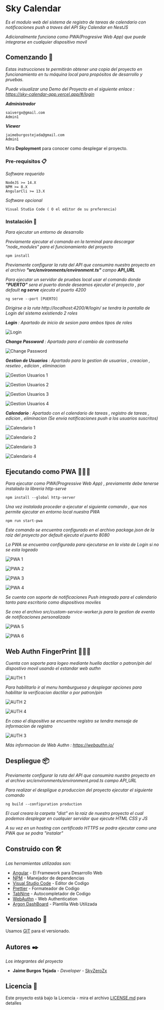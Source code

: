 # Sky Calendar

_Es el modulo web del sistema de registro de tareas de calendario con notificaciones push a traves del API Sky Calendar en NestJS_

_Adicionalmente funciona como PWA(Progresive Web App) que puede integrarse en cualquier dispositivo movil_

## Comenzando 🚀

_Estas instrucciones te permitirán obtener una copia del proyecto en funcionamiento en tu máquina local para propósitos de desarrollo y pruebas._

_Puede visualizar una Demo del Proyecto en el siguiente enlace : https://sky-calendar-app.vercel.app/#/login_

_**Administrador**_

```
saivergx@gmail.com
Admin1
```

_**Viewer**_

```
jaimeburgostejada@gmail.com
Admin1
```

Mira **Deployment** para conocer como desplegar el proyecto.

### Pre-requisitos 📋

_Software requerido_

```
NodeJS >= 14.X
NPM >= 8.X
AngularCli >= 13.X
```

_Software opcional_

```
Visual Studio Code ( O el editor de su preferencia)
```

### Instalación 🔧

_Para ejecutar un entorno de desarrollo_

_Previamente ejecutar el comando en la terminal para descargar "node_modules" para el funcionamiento del proyecto_

```
npm install
```

_Previamente configurar la ruta del API que consumira nuestro proyecto en el archivo **"src/environments/environment.ts"** campo **API_URL**_

_Para ejecutar un servidor de pruebas local usar el comando donde **"PUERTO"** sera el puerto donde deseamos ejecutar el proyecto , por default **ng serve** ejecuta el puerto 4200_

```
ng serve --port [PUERTO]
```

_Dirigirse a la ruta http://localhost:4200/#/login/ se tendra la pantalla de Login del sistema existiendo 2 roles_

_**Login** : Apartado de inicio de sesion para ambos tipos de roles_

![Login](/docs/layout/login.png)

_**Change Password** : Apartado para el cambio de contraseña_

![Change Password](/docs/layout/change-password.png)

_**Gestion de Usuarios** : Apartado para la gestion de usuarios , creacion , reseteo , edicion , eliminacion_

![Gestion Usuarios 1](/docs/layout/gestion_usuarios_1.png)

![Gestion Usuarios 2](/docs/layout/gestion_usuarios_2.png)

![Gestion Usuarios 3](/docs/layout/gestion_usuarios_3.png)

![Gestion Usuarios 4](/docs/layout/gestion_usuarios_4.png)

_**Calendario** : Apartado con el calendario de tareas , registro de tareas , edicion , eliminacion (Se envia notificaciones push a los usuarios suscritos)_

![Calendario 1](/docs/layout/calendario_1.png)

![Calendario 2](/docs/layout/calendario_2.png)

![Calendario 3](/docs/layout/calendario_3.png)

![Calendario 4](/docs/layout/calendario_4.png)

## Ejecutando como PWA 👨🏻‍💻

_Para ejecutar como PWA(Progressive Web App) , previamente debe tenerse instalado la libreria http-serve_

```
npm install --global http-server
```

_Una vez instalada proceder a ejecutar el siguiente comando , que nos permite ejecutar en entorno local nuestra PWA_

```
npm run start-pwa
```

_Este comando se encuentra configurado en el archivo *package.json de la raiz del proyecto por default ejecuta el puerto 8080*_

_La PWA se encuentra configurada para ejecutarse en la vista de Login si no se esta logeado_

![PWA 1](/docs/pwa/pwa_1.png)

![PWA 2](/docs/pwa/pwa_2.png)

![PWA 3](/docs/pwa/pwa_3.png)

![PWA 4](/docs/pwa/pwa_4.png)

_Se cuenta con soporte de notificaciones Push integrado para el calendario tanto para escritorio como dispositivos moviles_

_Se creo el archivo *src/custom-service-worker.js* para la gestion de evento de notificaciones personalizado_

![PWA 5](/docs/pwa/pwa_5.png)

![PWA 6](/docs/pwa/pwa_6.png)

## Web Authn FingerPrint 👨🏻‍💻

_Cuenta con soporte para logeo mediante huella dactilar o patron/pin del dispostivo movil usando el estandar web authn_

![AUTH 1](/docs/web-authn/web-authn_1.jpg)

_Para habilitarlo ir al menu hamburguesa y desplegar opciones para habilitar la verificacion dactilar o por patron/pin_

![AUTH 2](/docs/web-authn/web-authn_2.jpg)

![AUTH 4](/docs/web-authn/web-authn_4.jpg)

_En caso el dispositivo se encuentre registro se tendra mensaje de informacion de registro_

![AUTH 3](/docs/web-authn/web-authn_3.jpg)

_Más informacion de Web Authn : https://webauthn.io/_

## Despliegue 📦

_Previamente configurar la ruta del API que consumira nuestro proyecto en el archivo src/environments/environment.prod.ts campo API_URL_

_Para realizar el despligue a produccion del proyecto ejecutar el siguiente comando_

```
ng build --configuration production
```

_El cual creara la carpeta "dist" en la raiz de nuestro proyecto el cual podemos desplegar en cualquier servidor que ejecute HTML CSS y JS_

_A su vez en un hosting con certificado HTTPS se podra ejecutar como una PWA que se podra "instalar"_

## Construido con 🛠️

_Las herramientas utilizadas son:_

- [Angular](https://angular.io/docs) - El Framework para Desarrollo Web
- [NPM](https://www.npmjs.com/) - Manejador de dependencias
- [Visual Studio Code](https://code.visualstudio.com/) - Editor de Codigo
- [Prettier](https://prettier.io/) - Formateador de Codigo
- [TabNine](https://www.tabnine.com/) - Autocompletador de Codigo
- [WebAuthn](https://webauthn.io/) - Web Authentication
- [Argon DashBoard](https://demos.creative-tim.com/argon-dashboard-angular/#/documentation/tutorial) - Plantilla Web Utilizada

## Versionado 📌

Usamos [GIT](https://git-scm.com/) para el versionado.

## Autores ✒️

_Los integrantes del proyecto_

- **Jaime Burgos Tejada** - _Developer_ - [SkyZeroZx](https://github.com/SkyZeroZx)

## Licencia 📄

Este proyecto está bajo la Licencia - mira el archivo [LICENSE.md](LICENSE.md) para detalles
